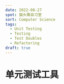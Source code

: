 ```yaml
---
date: 2022-08-27
spot: 猫头鹰自习室
sort: Computer Science
tags:
  - Unit Testing
  - Testing
  - Test Doubles
  - Refactoring
draft: true
---
```


# 单元测试工具
